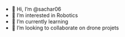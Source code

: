 - 👋 Hi, I’m @sachar06
- 👀 I’m interested in Robotics
- 🌱 I’m currently learning 
- 💞️ I’m looking to collaborate on drone projets


<!---
sachar06/sachar06 is a ✨ special ✨ repository because its `README.md` (this file) appears on your GitHub profile.
You can click the Preview link to take a look at your changes.
--->
